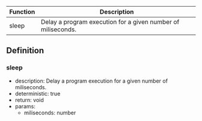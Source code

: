 |Function    |Description                                   |
|------------|----------------------------------------------|
|sleep|Delay a program execution for a given number of miliseconds.|

## Definition

### sleep

- description: Delay a program execution for a given number of miliseconds.
- deterministic: true
- return: void
- params:
	- miliseconds: number
